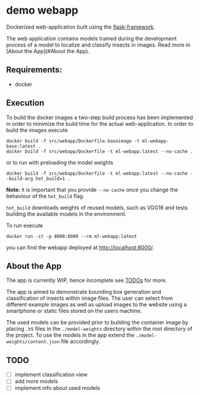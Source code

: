 # demo webapp
Dockerized web-application built using the [flask-framework](https://flask.palletsprojects.com/en/).

The web application contains models trained during the development process of a model to localize and classify insects in
images. Read more in [About the App](#About the App).

## Requirements:
- docker

## Execution
To build the docker images a two-step build process has been implemented in order to minimize the build time for the actual web-application.
In order to build the images execute
```shell
docker build -f src/webapp/Dockerfile.baseimage -t ml-webapp-base:latest .
docker build -f src/webapp/Dockerfile -t ml-webapp:latest --no-cache .
```
or to run with preloading the model weights
```shell
docker build -f src/webapp/Dockerfile -t ml-webapp:latest --no-cache --build-arg hot_build=1 .
```
**Note:** it is important that you provide `--no-cache` once you change the behaviour of the `hot_build` flag.

`hot_build` downloads weights of reused models, such as VGG16 and tests building the available models in the environment.

To run execute
```shell
docker run -it -p 8000:8000 --rm ml-webapp:latest
```
you can find the webapp deployed at [http://localhost:8000/](https://localhost:8000).

## About the App
The app is currently WIP, hence incomplete see [TODOs](#TODO) for more.

The app is aimed to demonstrate bounding box generation and classification of insects within image files.
The user can select from different example images as well as upload images to the website using a smartphone or
static files stored on the users machine.

The used models can be provided prior to building the container image by placing `.h5` files in the `./model-weights` directory within the root directory of the project.
To use the models in the app extend the `./model-weights/content.json` file accordingly.

## TODO
- [ ] implement classification view
- [ ] add more models
- [ ] implement info about used models
